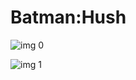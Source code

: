 # Batman:Hush

![img 0](https://i.imgur.com/CO5yaG4.jpg)

![img 1](https://i.imgur.com/aoXrjsX.jpg)

